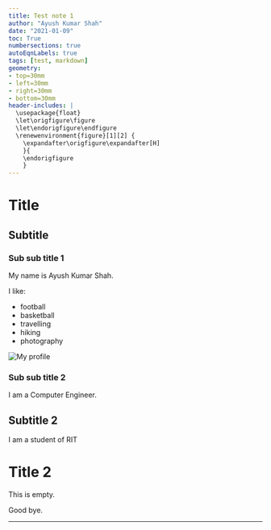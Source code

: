 ```yaml
---
title: Test note 1
author: "Ayush Kumar Shah"
date: "2021-01-09"
toc: True
numbersections: true
autoEqnLabels: true
tags: [test, markdown]
geometry:
- top=30mm
- left=30mm
- right=30mm
- bottom=30mm
header-includes: |
  \usepackage{float}
  \let\origfigure\figure
  \let\endorigfigure\endfigure
  \renewenvironment{figure}[1][2] {
    \expandafter\origfigure\expandafter[H]
    }{
    \endorigfigure
    }
---
```


# Title

## Subtitle

### Sub sub title 1

My name is Ayush Kumar Shah.

I like:

- football
- basketball
- travelling
- hiking
- photography

![My profile](/Users/ayushkumarshah/Desktop/ProfilePictures/pro_pic_new.jpg)

### Sub sub title 2

I am a Computer Engineer.

## Subtitle 2

I am a student of RIT

# Title 2

This is empty.

Good bye.

<hr>



